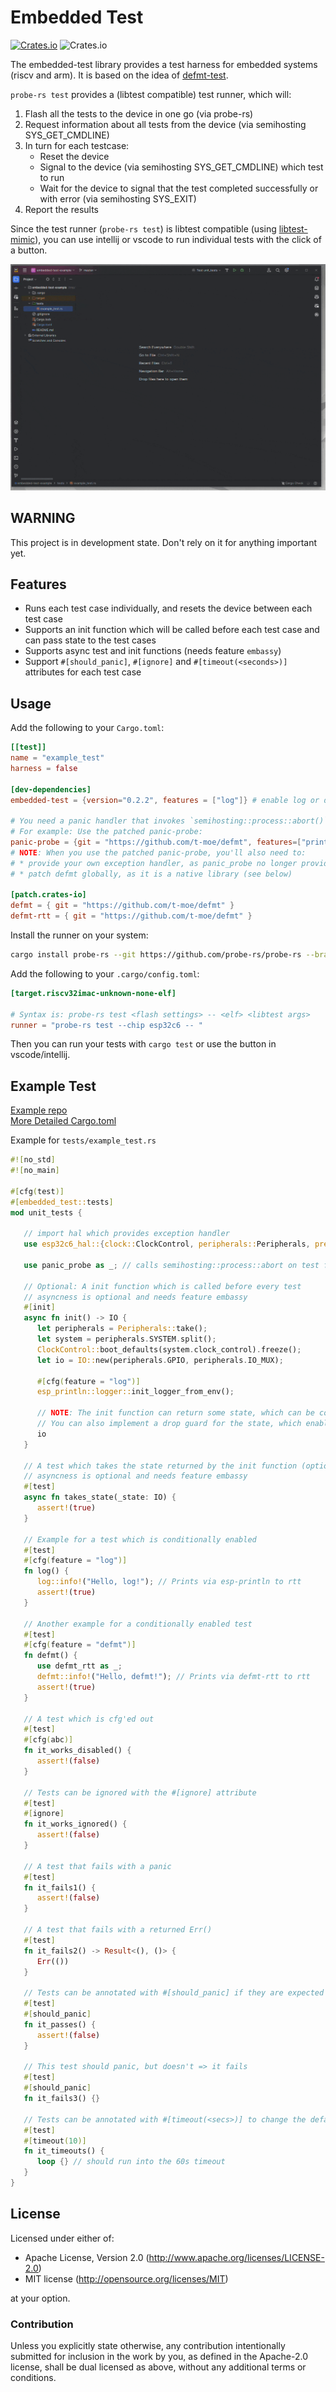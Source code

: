 # Embedded Test

[![Crates.io](https://img.shields.io/crates/v/embedded-test?labelColor=1C2C2E&color=C96329&logo=Rust&style=flat-square)](https://crates.io/crates/embedded-test)
![Crates.io](https://img.shields.io/crates/l/embedded-test?labelColor=1C2C2E&style=flat-square)

The embedded-test library provides a test harness for embedded systems (riscv and arm). It is based on the idea of [defmt-test](https://crates.io/crates/defmt-test).

`probe-rs test` provides a (libtest compatible) test runner, which will:
1. Flash all the tests to the device in one go (via probe-rs)
2. Request information about all tests from the device (via semihosting SYS_GET_CMDLINE)
3. In turn for each testcase: 
   - Reset the device
   - Signal to the device (via semihosting SYS_GET_CMDLINE) which test to run
   - Wait for the device to signal that the test completed successfully or with error (via semihosting SYS_EXIT)
4. Report the results

Since the test runner (`probe-rs test`) is libtest compatible (using [libtest-mimic](https://crates.io/crates/libtest-mimic)), you can use intellij or vscode to run individual tests with the click of a button.

![](./demo.gif)


## WARNING
This project is in development state. Don't rely on it for anything important yet.

## Features
* Runs each test case individually, and resets the device between each test case 
* Supports an init function which will be called before each test case and can pass state to the test cases
* Supports async test and init functions (needs feature `embassy`)
* Support `#[should_panic]`, `#[ignore]` and `#[timeout(<seconds>)]` attributes for each test case

## Usage

Add the following to your `Cargo.toml`:

```toml
[[test]]
name = "example_test"
harness = false

[dev-dependencies]
embedded-test = {version="0.2.2", features = ["log"]} # enable log or defmt to see some debug output

# You need a panic handler that invokes `semihosting::process::abort()` on exit.
# For example: Use the patched panic-probe:
panic-probe = {git = "https://github.com/t-moe/defmt", features=["print-log"]}  # the upstream create does not use semihosting yet
# NOTE: When you use the patched panic-probe, you'll also need to:
# * provide your own exception handler, as panic_probe no longer provides this
# * patch defmt globally, as it is a native library (see below)

[patch.crates-io]
defmt = { git = "https://github.com/t-moe/defmt" }
defmt-rtt = { git = "https://github.com/t-moe/defmt" }
```

Install the runner on your system:
```bash 
cargo install probe-rs --git https://github.com/probe-rs/probe-rs --branch feature/testing --features cli --bin probe-rs
```

Add the following to your `.cargo/config.toml`:

```toml
[target.riscv32imac-unknown-none-elf]

# Syntax is: probe-rs test <flash settings> -- <elf> <libtest args>
runner = "probe-rs test --chip esp32c6 -- "
```

Then you can run your tests with `cargo test` or use the button in vscode/intellij.

## Example Test

[Example repo](https://github.com/probe-rs/embedded-test-example)  
[More Detailed Cargo.toml](https://github.com/probe-rs/embedded-test-example/blob/master/Cargo.toml)

Example for `tests/example_test.rs`

```rust 
#![no_std]
#![no_main]

#[cfg(test)]
#[embedded_test::tests]
mod unit_tests {

   // import hal which provides exception handler
   use esp32c6_hal::{clock::ClockControl, peripherals::Peripherals, prelude::*, IO};

   use panic_probe as _; // calls semihosting::process::abort on test failure, printing is done by probe-rs

   // Optional: A init function which is called before every test
   // asyncness is optional and needs feature embassy
   #[init]
   async fn init() -> IO {
      let peripherals = Peripherals::take();
      let system = peripherals.SYSTEM.split();
      ClockControl::boot_defaults(system.clock_control).freeze();
      let io = IO::new(peripherals.GPIO, peripherals.IO_MUX);

      #[cfg(feature = "log")]
      esp_println::logger::init_logger_from_env();

      // NOTE: The init function can return some state, which can be consumed by the testcases
      // You can also implement a drop guard for the state, which enables you to run some cleanup code after the testcases
      io
   }

   // A test which takes the state returned by the init function (optional)
   // asyncness is optional and needs feature embassy
   #[test]
   async fn takes_state(_state: IO) {
      assert!(true)
   }

   // Example for a test which is conditionally enabled
   #[test]
   #[cfg(feature = "log")]
   fn log() {
      log::info!("Hello, log!"); // Prints via esp-println to rtt
      assert!(true)
   }

   // Another example for a conditionally enabled test
   #[test]
   #[cfg(feature = "defmt")]
   fn defmt() {
      use defmt_rtt as _;
      defmt::info!("Hello, defmt!"); // Prints via defmt-rtt to rtt
      assert!(true)
   }

   // A test which is cfg'ed out
   #[test]
   #[cfg(abc)]
   fn it_works_disabled() {
      assert!(false)
   }

   // Tests can be ignored with the #[ignore] attribute
   #[test]
   #[ignore]
   fn it_works_ignored() {
      assert!(false)
   }

   // A test that fails with a panic
   #[test]
   fn it_fails1() {
      assert!(false)
   }

   // A test that fails with a returned Err()
   #[test]
   fn it_fails2() -> Result<(), ()> {
      Err(())
   }

   // Tests can be annotated with #[should_panic] if they are expected to panic
   #[test]
   #[should_panic]
   fn it_passes() {
      assert!(false)
   }

   // This test should panic, but doesn't => it fails
   #[test]
   #[should_panic]
   fn it_fails3() {}

   // Tests can be annotated with #[timeout(<secs>)] to change the default timeout of 60s
   #[test]
   #[timeout(10)]
   fn it_timeouts() {
      loop {} // should run into the 60s timeout
   }
}
```

## License

Licensed under either of:

- Apache License, Version 2.0 (http://www.apache.org/licenses/LICENSE-2.0)
- MIT license (http://opensource.org/licenses/MIT)

at your option.

### Contribution

Unless you explicitly state otherwise, any contribution intentionally submitted for inclusion in
the work by you, as defined in the Apache-2.0 license, shall be dual licensed as above, without
any additional terms or conditions.

